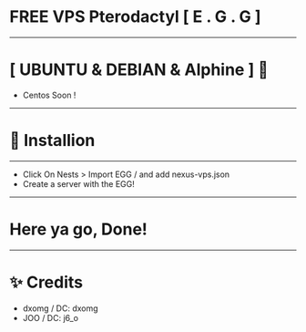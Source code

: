 # FREE VPS Pterodactyl [ E . G . G ] 
---------------------
# [ UBUNTU & DEBIAN & Alphine ] 💚
- Centos Soon !
---------------------
# 🔶 Installion
---------------------
- Click On Nests > Import EGG /  and add nexus-vps.json
- Create a server with the EGG!
---------------------
# Here ya go, Done! 
---------------------
# ✨ Credits
- dxomg / DC: dxomg
- JOO / DC: j6_o
